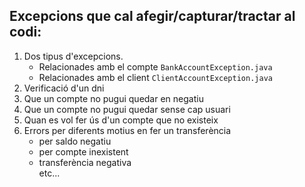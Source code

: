 ## Excepcions que cal afegir/capturar/tractar al codi:

  1. Dos tipus d'excepcions.  
     -  Relacionades amb el compte `BankAccountException.java`  
     -  Relacionades amb el client `ClientAccountException.java`      
  2. Verificació d'un dni  
  3. Que un compte no pugui quedar en negatiu  
  4. Que un compte no pugui quedar sense cap usuari
  5. Quan es vol fer ús d'un compte que no existeix
  6. Errors per diferents motius en fer un transferència  
     -  per saldo negatiu  
     -  per compte inexistent  
     -  transferència negativa  
    etc... 
    
  
  